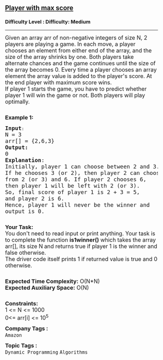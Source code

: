 <h2><a href="https://www.geeksforgeeks.org/problems/player-with-max-score/1?page=7&category=Dynamic%20Programming&difficulty=Medium&sortBy=submissions">Player with max score</a></h2><h3>Difficulty Level : Difficulty: Medium</h3><hr><div class="problems_problem_content__Xm_eO"><p><span style="font-size:18px">Given an array arr of non-negative integers of size N, 2 players are playing a game. In each move, a player chooses an element from either end of the array, and the size of the array shrinks by one. Both players take alternate chances and the game continues until the size of the array becomes 0. Every time a player chooses an array element the array value is added to the player's score. At the end player with maximum score wins.<br>
If player 1 starts the game, you have to predict whether player 1 will win the game or not. Both players will play optimally.</span><br>
&nbsp;</p>

<p><span style="font-size:18px"><strong>Example 1:</strong></span></p>

<pre><span style="font-size:18px"><strong>Input</strong></span>:
<span style="font-size:18px">N = 3
arr[] = {2,6,3}
<strong>Output:</strong>
0&nbsp;
<strong>Explanation</strong>:
Initially, player 1 can choose between 2 and 3. 
If he chooses 3 (or 2), then player 2 can choose 
from 2 (or 3) and 6. If player 2 chooses 6,
then player 1 will be left with 2 (or 3). 
So, final score of player 1 is 2 + 3 = 5,
and player 2 is 6. 
Hence, player 1 will never be the winner and 
output is 0.</span></pre>

<p><br>
<span style="font-size:18px"><strong>Your Task:&nbsp;&nbsp;</strong><br>
You don't need to read input or print anything. Your task is to complete the function <strong>is1winner()</strong>&nbsp;which takes the array arr[], its size N<strong> </strong>and returns true if player 1 is the winner and false otherwise.<br>
The driver code itself prints 1 if returned value is true and 0 otherwise.</span></p>

<p><br>
<span style="font-size:18px"><strong>Expected Time Complexity:</strong> O(N*N)<br>
<strong>Expected Auxiliary Space:</strong> O(N)</span></p>

<p><br>
<span style="font-size:18px"><strong>Constraints:</strong><br>
1 &lt;= N &lt;= 1000</span><br>
<span style="font-size:18px">0&lt;= arr[i] &lt;= 10<sup>5</sup></span></p>
</div><p><span style=font-size:18px><strong>Company Tags : </strong><br><code>Amazon</code>&nbsp;<br><p><span style=font-size:18px><strong>Topic Tags : </strong><br><code>Dynamic Programming</code>&nbsp;<code>Algorithms</code>&nbsp;
